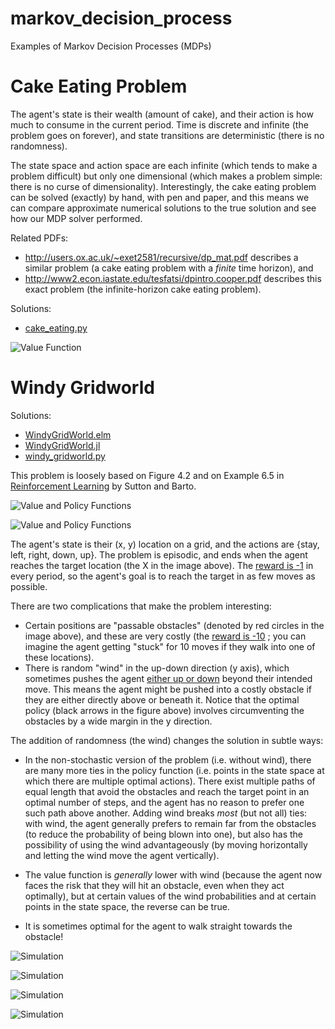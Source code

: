 # markov_decision_process

Examples of Markov Decision Processes (MDPs)

# Cake Eating Problem

The agent's state is their wealth (amount of cake), and their action is how much to consume in the current period.
Time is discrete and infinite (the problem goes on forever), and state transitions are deterministic (there is no randomness).

The state space and action space are each infinite (which tends to make a problem difficult)
but only one dimensional (which makes a problem simple: there is no curse of dimensionality).
Interestingly, the cake eating problem can be solved (exactly) by hand, with pen and paper, and
this means we can compare approximate numerical solutions to the true solution and see how our MDP solver performed.

Related PDFs:

* http://users.ox.ac.uk/~exet2581/recursive/dp_mat.pdf describes a similar problem (a cake eating problem with a _finite_ time horizon), and
* http://www2.econ.iastate.edu/tesfatsi/dpintro.cooper.pdf describes this exact problem (the infinite-horizon cake eating problem).

Solutions:

* [cake_eating.py](python/cake_eating.py)

![Value Function](python/plots/cake_eating_problem_value_function.png)

# Windy Gridworld

Solutions:

* [WindyGridWorld.elm](elm/src/WindyGridWorld.elm)
* [WindyGridWorld.jl](julia/WindyGridWorld.jl)
* [windy_gridworld.py](python/windy_gridworld.py)

This problem is loosely based on Figure 4.2 and on Example 6.5 in
[Reinforcement Learning](https://web.stanford.edu/class/psych209/Readings/SuttonBartoIPRLBook2ndEd.pdf)
by Sutton and Barto.

![Value and Policy Functions](python/plots/value_and_policy_functions_solved_by_policy_iteration_with_wind.png)

![Value and Policy Functions](python/plots/value_and_policy_functions_solved_by_policy_iteration_without_wind.png)

The agent's state is their (x, y) location on a grid,
and the actions are {stay, left, right, down, up}.
The problem is episodic, and ends when the agent reaches
the target location (the X in the image above). The
[reward is -1](python/windy_gridworld.py#L15)
in every period, so the agent's goal is to reach the
target in as few moves as possible.

There are two complications that make the problem interesting:

* Certain positions are "passable obstacles" (denoted by
red circles in the image above), and these are very costly (the
[reward is -10](python/windy_gridworld.py#L19)
; you can imagine the agent getting "stuck" for
10 moves if they walk into one of these locations).
* There is random "wind" in the up-down direction (y axis),
which sometimes pushes the agent [either up or down](python/windy_gridworld.py#L32)
beyond their intended move. This means the agent might be pushed into a
costly obstacle if they are either directly above or beneath it.
Notice that the optimal policy (black arrows in the figure above)
involves circumventing the obstacles by a wide margin in the
y direction.

The addition of randomness (the wind) changes the solution in
subtle ways:

* In the non-stochastic version of the problem (i.e. without wind),
there are many more ties in the policy function
(i.e. points in the state space at which there are multiple optimal actions).
There exist multiple paths of equal length that avoid the obstacles and reach the
target point in an optimal number of steps, and the agent has no reason to prefer
one such path above another. Adding wind breaks _most_ (but not all) ties:
with wind, the agent generally prefers to remain far from the obstacles (to reduce the
probability of being blown into one), but also has the possibility of using the wind
advantageously (by moving horizontally and letting the wind move the agent vertically).

* The value function is _generally_ lower with wind (because the agent now faces
the risk that they will hit an obstacle, even when they act optimally), but at
certain values of the wind probabilities and at certain points in the state space,
the reverse can be true.

* It is sometimes optimal for the agent to walk straight towards the obstacle!

![Simulation](python/plots/simulated_paths_starting_from_0_0.png)

![Simulation](python/plots/simulated_paths_starting_from_0_7.png)

![Simulation](python/plots/simulated_paths_starting_from_7_1.png)

![Simulation](python/plots/simulated_paths_starting_from_9_10.png)